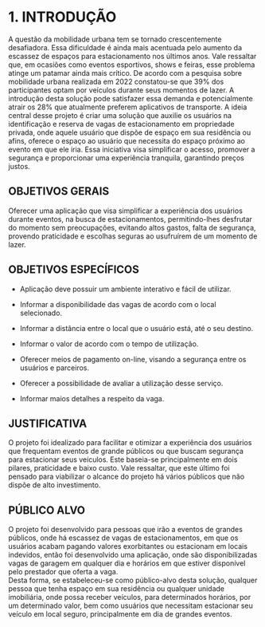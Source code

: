 # 1. INTRODUÇÃO
A questão da mobilidade urbana tem se tornado crescentemente desafiadora. Essa dificuldade é ainda mais acentuada pelo aumento da escassez de espaços para estacionamento nos últimos anos. Vale ressaltar que, em ocasiões como eventos esportivos, shows e feiras, esse problema atinge um patamar ainda mais crítico. 
De acordo com a pesquisa sobre mobilidade urbana realizada em 2022 constatou-se que 39% dos participantes optam por veículos durante seus momentos de lazer. A introdução desta solução pode satisfazer essa demanda e potencialmente atrair os 28% que atualmente preferem aplicativos de transporte. 
A ideia central desse projeto é criar uma solução que auxilie os usuários na identificação e reserva de vagas de estacionamento em propriedade privada, onde aquele usuário que dispõe de espaço em sua residência ou afins, oferece o espaço ao usuário que necessita do espaço próximo ao evento em que ele iria. Essa iniciativa visa simplificar o acesso, promover a segurança e proporcionar uma experiência tranquila, garantindo preços justos. 

 
## OBJETIVOS GERAIS 
Oferecer uma aplicação que visa simplificar a experiência dos usuários durante eventos, na busca de estacionamentos, permitindo-lhes desfrutar do momento sem preocupações, evitando altos gastos, falta de segurança, provendo praticidade e escolhas seguras ao usufruírem de um momento de lazer.  

 
## OBJETIVOS ESPECÍFICOS
* Aplicação deve possuir um ambiente interativo e fácil de utilizar. 

* Informar a disponibilidade das vagas de acordo com o local selecionado. 

* Informar a distância entre o local que o usuário está, até o seu destino. 

* Informar o valor de acordo com o tempo de utilização. 

* Oferecer meios de pagamento on-line, visando a segurança entre os usuários e parceiros. 

* Oferecer a possibilidade de avaliar a utilização desse serviço. 

* Informar maios detalhes a respeito da vaga.  


## JUSTIFICATIVA 
O projeto foi idealizado para facilitar e otimizar a experiência dos usuários que frequentam eventos de grande públicos ou que buscam segurança para estacionar seus veículos. Este baseia-se principalmente em dois pilares, praticidade e baixo custo. 
Vale ressaltar, que este último foi pensado para viabilizar o alcance do projeto há vários públicos que não dispõe de alto investimento. 

 

 

## PÚBLICO ALVO

O projeto foi desenvolvido para pessoas que irão a eventos de grandes públicos, onde há escassez de vagas de estacionamentos, em que os usuários acabam pagando valores exorbitantes ou estacionam em locais indevidos, então foi desenvolvido uma aplicação, onde são disponibilizadas vagas de garagem em qualquer dia e horários em que estiver disponível pelo prestador que oferta a vaga.  
Desta forma, se estabeleceu-se como público-alvo desta solução, qualquer pessoa que tenha espaço em sua residência ou qualquer unidade imobiliária, onde possa receber veículos, para determinados horários, por um determinado valor, bem como usuários que necessitam estacionar seu veículo em local seguro, principalmente em dia de grandes eventos. 
